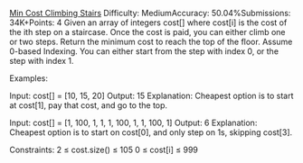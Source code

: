 [Min Cost Climbing Stairs](https://www.geeksforgeeks.org/problems/min-cost-climbing-stairs/1)
Difficulty: MediumAccuracy: 50.04%Submissions: 34K+Points: 4
Given an array of integers cost[] where cost[i] is the cost of the ith step on a staircase. Once the cost is paid, you can either climb one or two steps. Return the minimum cost to reach the top of the floor.
Assume 0-based Indexing. You can either start from the step with index 0, or the step with index 1.

Examples:

Input: cost[] = [10, 15, 20]
Output: 15
Explanation: Cheapest option is to start at cost[1], pay that cost, and go to the top.



Input: cost[] = [1, 100, 1, 1, 1, 100, 1, 1, 100, 1]
Output: 6
Explanation: Cheapest option is to start on cost[0], and only step on 1s, skipping cost[3].


Constraints:
2 ≤ cost.size() ≤ 105
0 ≤ cost[i] ≤ 999
